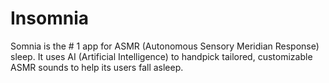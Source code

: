 # Insomnia
Somnia is the # 1 app for ASMR (Autonomous Sensory Meridian Response) sleep. It uses AI (Artificial Intelligence) to handpick tailored, customizable ASMR sounds to help its users fall asleep.
